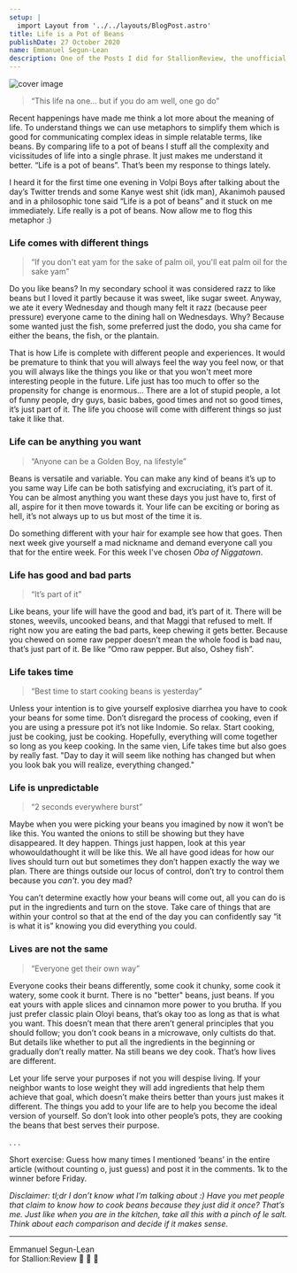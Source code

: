 ```yaml
---
setup: |
  import Layout from '../../layouts/BlogPost.astro'
title: Life is a Pot of Beans
publishDate: 27 October 2020
name: Emmanuel Segun-Lean
description: One of the Posts I did for StallionReview, the unofficial AUN student online magazine hosted on Bubbl, in 2020.
---
```


![cover image](/assets/images/life-is-a-pot-of-beans-cover.jpg "Life is a pot of beans")

> “This life na one… but if you do am well, one go do”

Recent happenings have made me think a lot more about the meaning of life. To understand things we can use metaphors to simplify them which is good for communicating complex ideas in simple relatable terms, like beans. By comparing life to a pot of beans I stuff all the complexity and vicissitudes of life into a single phrase. It just makes me understand it better. “Life is a pot of beans”. That’s been my response to things lately.

I heard it for the first time one evening in Volpi Boys after talking about the day’s Twitter trends and some Kanye west shit (idk man), Akanimoh paused and in a philosophic tone said “Life is a pot of beans” and it stuck on me immediately. Life really is a pot of beans. Now allow me to flog this metaphor :)

### Life comes with different things

> “If you don't eat yam for the sake of palm oil, you'll eat palm oil for the sake yam”

Do you like beans? In my secondary school it was considered razz to like beans but I loved it partly because it was sweet, like sugar sweet. Anyway, we ate it every Wednesday and though many felt it razz (because peer pressure) everyone came to the dining hall on Wednesdays. Why? Because some wanted just the fish, some preferred just the dodo, you sha came for either the beans, the fish, or the plantain.

That is how Life is complete with different people and experiences. It would be premature to think that you will always feel the way you feel now, or that you will always like the things you like or that you won't meet more interesting people in the future. Life just has too much to offer so the propensity for change is enormous… There are a lot of stupid people, a lot of funny people, dry guys, basic babes, good times and not so good times, it’s just part of it. The life you choose will come with different things so just take it like that.

### Life can be anything you want

> “Anyone can be a Golden Boy, na lifestyle”

Beans is versatile and variable. You can make any kind of beans it’s up to you same way Life can be both satisfying and excruciating, it’s part of it. You can be almost anything you want these days you just have to, first of all, aspire for it then move towards it. Your life can be exciting or boring as hell, it’s not always up to us but most of the time it is.

Do something different with your hair for example see how that goes. Then next week give yourself a mad nickname and demand everyone call you that for the entire week. For this week I've chosen _Oba of Niggatown_.

### Life has good and bad parts

> “It’s part of it”

Like beans, your life will have the good and bad, it’s part of it. There will be stones, weevils, uncooked beans, and that Maggi that refused to melt. If right now you are eating the bad parts, keep chewing it gets better. Because you chewed on some raw pepper doesn’t mean the whole food is bad nau, that’s just part of it. Be like “Omo raw pepper. But also, Oshey fish”.

### Life takes time

> “Best time to start cooking beans is yesterday”

Unless your intention is to give yourself explosive diarrhea you have to cook your beans for some time. Don’t disregard the process of cooking, even if you are using a pressure pot it’s not like Indomie. So relax. Start cooking, just be cooking, just be cooking. Hopefully, everything will come together so long as you keep cooking. In the same vien, Life takes time but also goes by really fast. "Day to day it will seem like nothing has changed but when you look bak you will realize, everything changed."

### Life is unpredictable

> “2 seconds everywhere burst”

Maybe when you were picking your beans you imagined by now it won’t be like this. You wanted the onions to still be showing but they have disappeared. It dey happen. Things just happen, look at this year whowouldathought it will be like this. We all have good ideas for how our lives should turn out but sometimes they don’t happen exactly the way we plan. There are things outside our locus of control, don’t try to control them because you _can't_. you dey mad?

You can’t determine exactly how your beans will come out, all you can do is put in the ingredients and turn on the stove. Take care of things that are within your control so that at the end of the day you can confidently say “it is what it is” knowing you did everything you could.

### Lives are not the same

> “Everyone get their own way”

Everyone cooks their beans differently, some cook it chunky, some cook it watery, some cook it burnt. There is no "better" beans, just beans. If you eat yours with apple slices and cinnamon more power to you brutha. If you just prefer classic plain Oloyi beans, that’s okay too as long as that is what you want. This doesn’t mean that there aren’t general principles that you should follow; you don’t cook beans in a microwave, only cultists do that. But details like whether to put all the ingredients in the beginning or gradually don’t really matter. Na still beans we dey cook. That’s how lives are different.

Let your life serve your purposes if not you will despise living. If your neighbor wants to lose weight they will add ingredients that help them achieve that goal, which doesn’t make theirs better than yours just makes it different. The things you add to your life are to help you become the ideal version of yourself. So don’t look into other people’s pots, they are cooking the beans that best serves their purpose.

. . .

Short exercise: Guess how many times I mentioned ‘beans’ in the entire article (without counting o, just guess) and post it in the comments. 1k to the winner before Friday.

_Disclaimer: tl;dr I don’t know what I’m talking about :) Have you met people that claim to know how to cook beans because they just did it once? That’s me. Just like when you are in the kitchen, take all this with a pinch of le salt. Think about each comparison and decide if it makes sense._


* * *

Emmanuel Segun-Lean  
for Stallion:Review 🐴 💛 🖤